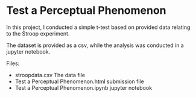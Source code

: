 # Test a Perceptual Phenomenon
In this project, I conducted a simple t-test based on provided data relating to the Stroop experiment.

The dataset is provided as a csv, while the analysis was conducted in a jupyter notebook.

Files:
- stroopdata.csv The data file
- Test a Perceptual Phenomenon.html submission file
- Test a Perceptual Phenomenon.ipynb jupyter notebook
